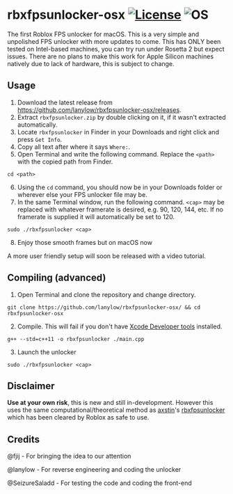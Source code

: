 # rbxfpsunlocker-osx [![License](https://img.shields.io/badge/License-GPL3.0-green.svg)](https://github.com/lanylow/rbxfpsunlocker-osx/blob/main/LICENSE) ![OS](https://img.shields.io/badge/OS-macOS-green.svg)

The first Roblox FPS unlocker for macOS. This is a very simple and unpolished FPS unlocker with more updates to come. This has ONLY been tested on Intel-based machines, you can try run under Rosetta 2 but expect issues. There are no plans to make this work for Apple Silicon machines natively due to lack of hardware, this is subject to change.

## Usage

1. Download the latest release from https://github.com/lanylow/rbxfpsunlocker-osx/releases.
2. Extract `rbxfpsunlocker.zip` by double clicking on it, if it wasn't extracted automatically.
3. Locate `rbxfpsunlocker` in Finder in your Downloads and right click and press `Get Info`.
4. Copy all text after where it says `Where:`.
5. Open Terminal and write the following command. Replace the `<path>` with the copied path from Finder.

```
cd <path>
```

6. Using the `cd` command, you should now be in your Downloads folder or wherever else your FPS unlocker file may be.
7. In the same Terminal window, run the following command. `<cap>` may be replaced with whatever framerate is desired, e.g. 90, 120, 144, etc. If no framerate is supplied it will automatically be set to 120.

```
sudo ./rbxfpsunlocker <cap>
```

8. Enjoy those smooth frames but on macOS now

A more user friendly setup will soon be released with a video tutorial.

## Compiling (advanced)

1. Open Terminal and clone the repository and change directory.

```
git clone https://github.com/lanylow/rbxfpsunlocker-osx/ && cd rbxfpsunlocker-osx
```

2. Compile. This will fail if you don't have [Xcode Developer tools](https://mac.install.guide/commandlinetools/index.html) installed.

```
g++ --std=c++11 -o rbxfpsunlocker ./main.cpp
```

3. Launch the unlocker

```
sudo ./rbxfpsunlocker <cap>
```

## Disclaimer

**Use at your own risk**, this is new and still in-development. However this uses the same computational/theoretical method as [axstin](https://github.com/axstin/)'s [rbxfpsunlocker](https://github.com/axstin/rbxfpsunlocker) which has been cleared by Roblox as safe to use.

## Credits

@fjij - For bringing the idea to our attention

@lanylow - For reverse engineering and coding the unlocker

@SeizureSaladd - For testing the code and coding the front-end

